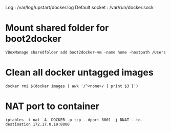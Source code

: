 
Log : /var/log/upstart/docker.log
Default socket : /var/run/docker.sock

# Mount shared folder for boot2docker

```
VBoxManage sharedfolder add boot2docker-vm -name home -hostpath /Users
```


# Clean all docker untagged images

```
docker rmi $(docker images | awk '/^<none>/ { print $3 }')
```

# NAT port to container

```
iptables -t nat -A  DOCKER -p tcp --dport 8001 -j DNAT --to-destination 172.17.0.19:8000
```

